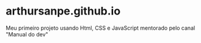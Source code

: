 # arthursanpe.github.io
Meu primeiro projeto usando Html, CSS e JavaScript mentorado pelo canal "Manual do dev"  

